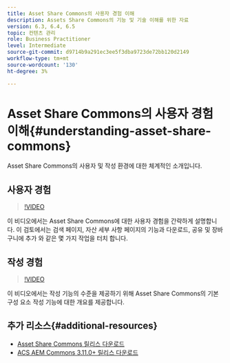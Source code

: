 ```yaml
---
title: Asset Share Commons의 사용자 경험 이해
description: Assets Share Commons의 기능 및 기술 이해를 위한 자료
version: 6.3, 6.4, 6.5
topic: 컨텐츠 관리
role: Business Practitioner
level: Intermediate
source-git-commit: d9714b9a291ec3ee5f3dba9723de72bb120d2149
workflow-type: tm+mt
source-wordcount: '130'
ht-degree: 3%

---
```



# Asset Share Commons의 사용자 경험 이해{#understanding-asset-share-commons}

Asset Share Commons의 사용자 및 작성 환경에 대한 체계적인 소개입니다.

## 사용자 경험

>[!VIDEO](https://video.tv.adobe.com/v/20497/?quality=9&learn=on)

이 비디오에서는 Asset Share Commons에 대한 사용자 경험을 간략하게 설명합니다. 이 검토에서는 검색 페이지, 자산 세부 사항 페이지의 기능과 다운로드, 공유 및 장바구니에 추가 와 같은 몇 가지 작업을 터치 합니다.

## 작성 경험

>[!VIDEO](https://video.tv.adobe.com/v/20498/?quality=9&learn=on)

이 비디오에서는 작성 기능의 수준을 제공하기 위해 Asset Share Commons의 기본 구성 요소 작성 기능에 대한 개요를 제공합니다.

## 추가 리소스{#additional-resources}

* [Asset Share Commons 릴리스 다운로드](https://github.com/Adobe-Marketing-Cloud/asset-share-commons/releases)
* [ACS AEM Commons 3.11.0+ 릴리스 다운로드](https://github.com/Adobe-Consulting-Services/acs-aem-commons/releases)